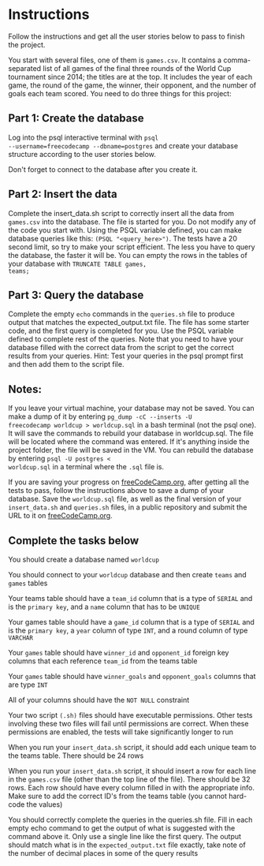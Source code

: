 # Instructions
Follow the instructions and get all the user stories below to pass to finish the project.

You start with several files, one of them is <code>games.csv</code>. It contains a comma-separated list of all games of the final three rounds of the World Cup tournament since 2014; the titles are at the top. It includes the year of each game, the round of the game, the winner, their opponent, and the number of goals each team scored. You need to do three things for this project:

## Part 1: Create the database

Log into the psql interactive terminal with <code>psql --username=freecodecamp --dbname=postgres</code> and create your database structure according to the user stories below.

Don't forget to connect to the database after you create it.

## Part 2: Insert the data

Complete the insert_data.sh script to correctly insert all the data from <code>games.csv</code> into the database. The file is started for you. Do not modify any of the code you start with. Using the PSQL variable defined, you can make database queries like this: <code>$($PSQL "<query_here>")</code>. The tests have a 20 second limit, so try to make your script efficient. The less you have to query the database, the faster it will be. You can empty the rows in the tables of your database with <code>TRUNCATE TABLE games, teams;</code>

## Part 3: Query the database

Complete the empty <code>echo</code> commands in the <code>queries.sh</code> file to produce output that matches the expected_output.txt file. The file has some starter code, and the first query is completed for you. Use the PSQL variable defined to complete rest of the queries. Note that you need to have your database filled with the correct data from the script to get the correct results from your queries. Hint: Test your queries in the psql prompt first and then add them to the script file.

## Notes:
If you leave your virtual machine, your database may not be saved. You can make a dump of it by entering <code>pg_dump -cC --inserts -U freecodecamp worldcup > worldcup.sql</code> in a bash terminal (not the psql one). It will save the commands to rebuild your database in worldcup.sql. The file will be located where the command was entered. If it's anything inside the project folder, the file will be saved in the VM. You can rebuild the database by entering <code>psql -U postgres < worldcup.sql</code> in a terminal where the <code>.sql</code> file is.

If you are saving your progress on [freeCodeCamp.org](https://www.freecodecamp.org/), after getting all the tests to pass, follow the instructions above to save a dump of your database. Save the <code>worldcup.sql</code> file, as well as the final version of your <code>insert_data.sh</code> and <code>queries.sh</code> files, in a public repository and submit the URL to it on [freeCodeCamp.org](https://www.freecodecamp.org/).

## Complete the tasks below

You should create a database named <code>worldcup</code>

You should connect to your <code>worldcup</code> database and then create <code>teams</code> and <code>games</code> tables

Your teams table should have a <code>team_id</code> column that is a type of <code>SERIAL</code> and is the <code>primary key</code>, and a <code>name</code> column that has to be <code>UNIQUE</code>

Your games table should have a <code>game_id</code> column that is a type of <code>SERIAL</code> and is the <code>primary key</code>, a <code>year</code> column of type <code>INT</code>, and a round column of type <code>VARCHAR</code>

Your <code>games</code> table should have <code>winner_id</code> and <code>opponent_id</code> foreign key columns that each reference <code>team_id</code> from the teams table

Your <code>games</code> table should have <code>winner_goals</code> and <code>opponent_goals</code> columns that are type <code>INT</code>

All of your columns should have the <code>NOT NULL</code> constraint

Your two script <code>(.sh)</code> files should have executable permissions. Other tests involving these two files will fail until permissions are correct. When these permissions are enabled, the tests will take significantly longer to run

When you run your <code>insert_data.sh</code> script, it should add each unique team to the teams table. There should be 24 rows

When you run your <code>insert_data.sh</code> script, it should insert a row for each line in the <code>games.csv</code> file (other than the top line of the file). There should be 32 rows. Each row should have every column filled in with the appropriate info. Make sure to add the correct ID's from the teams table (you cannot hard-code the values)

You should correctly complete the queries in the queries.sh file. Fill in each empty echo command to get the output of what is suggested with the command above it. Only use a single line like the first query. The output should match what is in the <code>expected_output.txt</code> file exactly, take note of the number of decimal places in some of the query results
